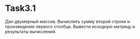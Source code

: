 # Task3.1
Дан двумерный массив.
Вычислить сумму второй строки и произведение первого столбца. Вывести исходную матрицу и результаты вычислений.
